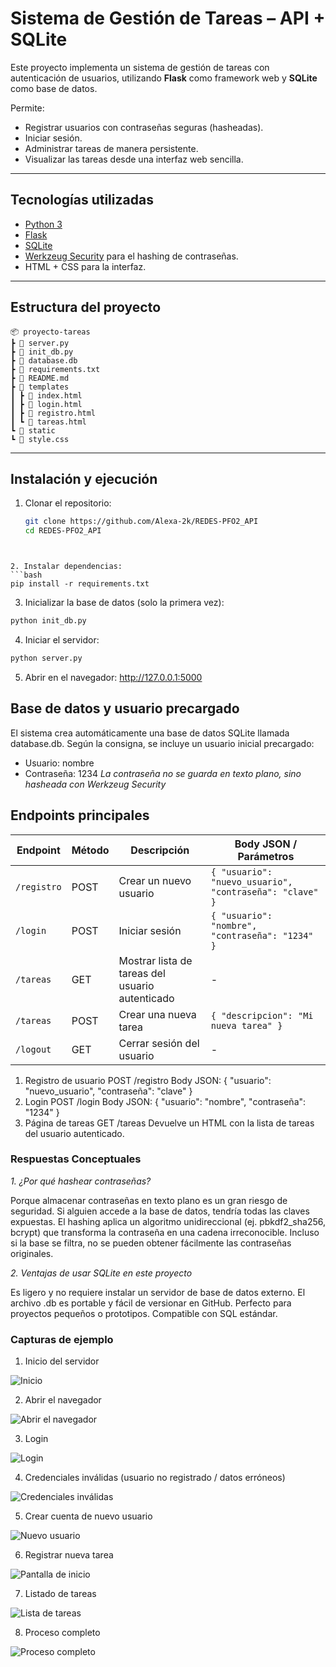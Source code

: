 #  Sistema de Gestión de Tareas – API + SQLite  

Este proyecto implementa un sistema de gestión de tareas con autenticación de usuarios, utilizando **Flask** como framework web y **SQLite** como base de datos.  

Permite:  
- Registrar usuarios con contraseñas seguras (hasheadas).  
- Iniciar sesión.  
- Administrar tareas de manera persistente.  
- Visualizar las tareas desde una interfaz web sencilla.  

---

##  Tecnologías utilizadas  

- [Python 3](https://www.python.org/)  
- [Flask](https://flask.palletsprojects.com/)  
- [SQLite](https://www.sqlite.org/)  
- [Werkzeug Security](https://werkzeug.palletsprojects.com/) para el hashing de contraseñas.  
- HTML + CSS para la interfaz.  

---

## Estructura del proyecto  

```
📦 proyecto-tareas
┣ 📜 server.py
┣ 📜 init_db.py
┣ 📜 database.db
┣ 📜 requirements.txt
┣ 📜 README.md
┣ 📂 templates
┃ ┣ 📜 index.html
┃ ┣ 📜 login.html
┃ ┣ 📜 registro.html
┃ ┗ 📜 tareas.html
┗ 📂 static
┗ 📜 style.css
```


---

## Instalación y ejecución  

1. Clonar el repositorio:  
   ```bash
   git clone https://github.com/Alexa-2k/REDES-PFO2_API
   cd REDES-PFO2_API
 ```


2. Instalar dependencias: 
```bash
pip install -r requirements.txt 
```

3. Inicializar la base de datos (solo la primera vez): 
```bash
python init_db.py 
```

4. Iniciar el servidor: 
```bash
python server.py 
```

5. Abrir en el navegador: http://127.0.0.1:5000 

## Base de datos y usuario precargado 

El sistema crea automáticamente una base de datos SQLite llamada database.db.
Según la consigna, se incluye un usuario inicial precargado: 
- Usuario: nombre 
- Contraseña: 1234 
*La contraseña no se guarda en texto plano, sino hasheada con Werkzeug Security*

## Endpoints principales 

| Endpoint      | Método | Descripción                                         | Body JSON / Parámetros |
|---------------|--------|---------------------------------------------------|-----------------------|
| `/registro`   | POST   | Crear un nuevo usuario                             | `{ "usuario": "nuevo_usuario", "contraseña": "clave" }` |
| `/login`      | POST   | Iniciar sesión                                     | `{ "usuario": "nombre", "contraseña": "1234" }` |
| `/tareas`     | GET    | Mostrar lista de tareas del usuario autenticado   | -                     |
| `/tareas`     | POST   | Crear una nueva tarea                              | `{ "descripcion": "Mi nueva tarea" }` |
| `/logout`     | GET    | Cerrar sesión del usuario                          | -                     |


1. Registro de usuario POST /registro Body JSON: { "usuario": "nuevo_usuario", "contraseña": "clave" } 
2. Login POST /login Body JSON: { "usuario": "nombre", "contraseña": "1234" } 
3. Página de tareas GET /tareas Devuelve un HTML con la lista de tareas del usuario autenticado. 

### Respuestas Conceptuales 

*1. ¿Por qué hashear contraseñas?*

Porque almacenar contraseñas en texto plano es un gran riesgo de seguridad. Si alguien accede a la base de datos, tendría todas las claves expuestas. El hashing aplica un algoritmo unidireccional (ej. pbkdf2_sha256, bcrypt) que transforma la contraseña en una cadena irreconocible. Incluso si la base se filtra, no se pueden obtener fácilmente las contraseñas originales. 

*2. Ventajas de usar SQLite en este proyecto*

Es ligero y no requiere instalar un servidor de base de datos externo. El archivo .db es portable y fácil de versionar en GitHub. Perfecto para proyectos pequeños o prototipos. Compatible con SQL estándar. 

### Capturas de ejemplo 

1. Inicio del servidor

![Inicio](static/screenshots/01.Inicio.png)

2. Abrir el navegador 

![Abrir el navegador](static/screenshots/02.Abrir_navegador.png)

3. Login

![Login](static/screenshots/03.Login.png)

4. Credenciales inválidas (usuario no registrado / datos erróneos)

![Credenciales inválidas](static/screenshots/04.Credenciales_inválidas.png)

5. Crear cuenta de nuevo usuario

![Nuevo usuario](static/screenshots/05.Crear_cuenta.png)

6. Registrar nueva tarea

![Pantalla de inicio](static/screenshots/06.Registro_nueva_tarea.png)

7. Listado de tareas

![Lista de tareas](static/screenshots/07.Task_list.png)

8. Proceso completo

![Proceso completo](static/screenshots/08.Proceso.png)




